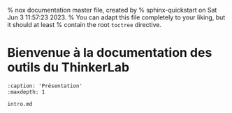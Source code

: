 % nox documentation master file, created by
% sphinx-quickstart on Sat Jun  3 11:57:23 2023.
% You can adapt this file completely to your liking, but it should at least
% contain the root `toctree` directive.

# Bienvenue à la documentation des outils du ThinkerLab

```{toctree}
:caption: 'Présentation'
:maxdepth: 1

intro.md
```

